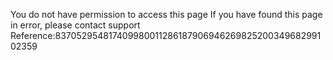 You do not have permission to access this page If you have found this page in error, please contact support Reference:83705295481740998001128618790694626982520034968299102359